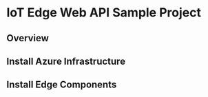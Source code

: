 # IoT Edge Web API Sample Project

## Overview

## Install Azure Infrastructure


## Install  Edge Components
